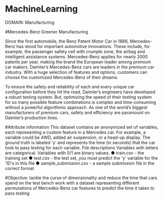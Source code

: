 # MachineLearning
DOMAIN: Manufacturing

#Mercedes-Benz Greener Manufacturing

Since the first automobile, the Benz Patent Motor Car in 1886, Mercedes-Benz has stood for important automotive innovations. These include, for example, the passenger safety cell with crumple zone, the airbag and intelligent assistance systems. Mercedes-Benz applies for nearly 2000 patents per year, making the brand the European leader among premium car makers. Daimler’s Mercedes-Benz cars are leaders in the premium car industry. With a huge selection of features and options, customers can choose the customized Mercedes-Benz of their dreams. 

To ensure the safety and reliability of each and every unique car configuration before they hit the road, Daimler’s engineers have developed a robust testing system. But, optimizing the speed of their testing system for so many possible feature combinations is complex and time-consuming without a powerful algorithmic approach. As one of the world’s biggest manufacturers of premium cars, safety and efficiency are paramount on Daimler’s production lines.


#Attribute information
This dataset contains an anonymized set of variables, each representing a custom feature in a Mercedes car. For example, a variable could be 4WD, added air suspension, or a head-up display.
The ground truth is labeled ‘y’ and represents the time (in seconds) that the car took to pass testing for each variable.
File descriptions
Variables with letters are categorical. Variables with 0/1 are binary values.
●	train.csv - the training set
●	test.csv - the test set, you must predict the 'y' variable for the 'ID's in this file
●	sample_submission.csv - a sample submission file in the correct format

#Objective: 
tackle the curse of dimensionality and reduce the time that cars spend on the test bench
work with a dataset representing different permutations of Mercedes-Benz car features to predict the time it takes to pass testing
